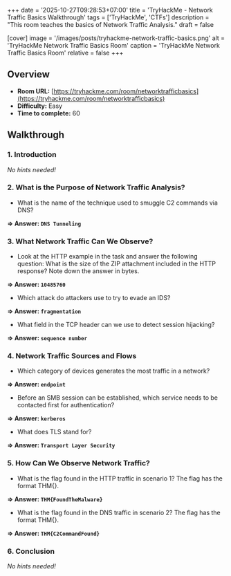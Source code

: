 +++
date = '2025-10-27T09:28:53+07:00'
title = 'TryHackMe - Network Traffic Basics Walkthrough'
tags = ['TryHackMe', 'CTFs']
description = "This room teaches the basics of Network Traffic Analysis." 
draft = false

[cover]
  image = '/images/posts/tryhackme-network-traffic-basics.png'
  alt = 'TryHackMe Network Traffic Basics Room'
  caption = 'TryHackMe Network Traffic Basics Room'
  relative = false
+++

## Overview

-   **Room URL:** [https://tryhackme.com/room/networktrafficbasics](https://tryhackme.com/room/networktrafficbasics)
-   **Difficulty:** Easy
-   **Time to complete:** 60

## Walkthrough

### 1. Introduction

_No hints needed!_

### 2. What is the Purpose of Network Traffic Analysis?

-   <p>What is the name of the technique used to smuggle C2 commands via DNS?</p>

**=> Answer: `DNS Tunneling`**

### 3. What Network Traffic Can We Observe?

-   <p>Look at the HTTP example in the task and answer the following question: What is the size of the ZIP attachment included in the HTTP response? Note down the answer in bytes.</p>

**=> Answer: `10485760`**

-   <p>Which attack do attackers use to try to evade an IDS?</p>

**=> Answer: `fragmentation`**

-   <p>What field in the TCP header can we use to detect session hijacking?</p>

**=> Answer: `sequence number`**

### 4. Network Traffic Sources and Flows

-   <p>Which category of devices generates the most traffic in a network?</p>

**=> Answer: `endpoint`**

-   <p>Before an SMB session can be established, which service needs to be contacted first for authentication?</p>

**=> Answer: `kerberos`**

-   <p>What does TLS stand for?</p>

**=> Answer: `Transport Layer Security`**

### 5. How Can We Observe Network Traffic?

-   <p>What is the flag found in the HTTP traffic in scenario 1? The flag has the format THM{}.</p>

**=> Answer: `THM{FoundTheMalware}`**

-   <p>What is the flag found in the DNS traffic in scenario 2? The flag has the format THM{}.</p>

**=> Answer: `THM{C2CommandFound}`**

### 6. Conclusion

_No hints needed!_
